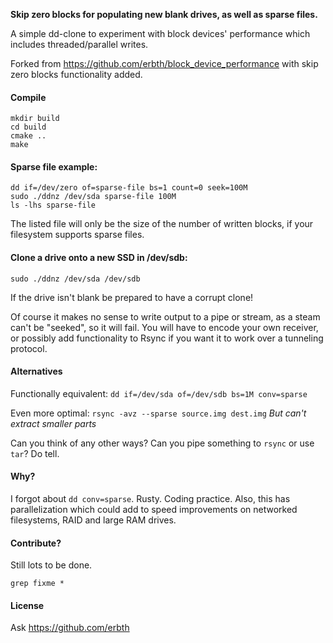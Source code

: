 **Skip zero blocks for populating new blank drives, as well as sparse files.**

A simple dd-clone to experiment with block devices' performance which includes threaded/parallel writes.

Forked from https://github.com/erbth/block_device_performance with skip zero blocks functionality added. 


#### Compile 
    mkdir build
    cd build
    cmake ..
    make

#### Sparse file example:

    dd if=/dev/zero of=sparse-file bs=1 count=0 seek=100M
    sudo ./ddnz /dev/sda sparse-file 100M
    ls -lhs sparse-file 

The listed file will only be the size of the number of written blocks, if your filesystem supports sparse files. 

#### Clone a drive onto a new SSD in /dev/sdb:

    sudo ./ddnz /dev/sda /dev/sdb 

If the drive isn't blank be prepared to have a corrupt clone!

Of course it makes no sense to write output to a pipe or stream, as a steam can't be "seeked", so it will fail. You will have to encode your own receiver, or possibly add functionality to Rsync if you want it to work over a tunneling protocol.  

#### Alternatives

Functionally equivalent: ````dd if=/dev/sda of=/dev/sdb bs=1M conv=sparse````

Even more optimal: ````rsync -avz --sparse source.img dest.img````
*But can't extract smaller parts*

Can you think of any other ways? Can you pipe something to `rsync` or use `tar`? Do tell. 

#### Why?

I forgot about `dd conv=sparse`. Rusty. Coding practice. Also, this has parallelization which could add to speed improvements on networked filesystems, RAID and large RAM drives. 

#### Contribute?

Still lots to be done. 

`grep fixme *`

#### License

Ask https://github.com/erbth
